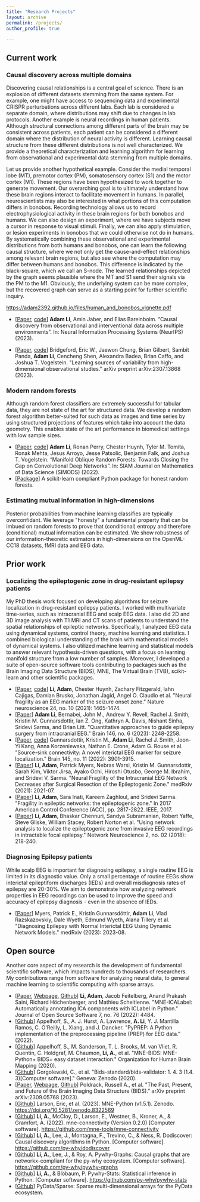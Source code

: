 ```yaml
---
title: "Research Projects"
layout: archive
permalink: /projects/
author_profile: true

---
```


## Current work

### Causal discovery across multiple domains

Discovering causal relationships is a central goal of science. There is an explosion of different datasets stemming from the same system. For example, one might have access to sequencing data and experimental CRISPR perturbations across different labs. Each lab is considered a separate domain, where distributions may shift due to changes in lab protocols. Another example is neural recordings in human patients. Although structural connections among different parts of the brain may be consistent across patients, each patient can be considered a different domain where the distribution of neural activity is different. Learning causal structure from these different distributions is not well characterized. We provide a theoretical characterization and learning algorithm for learning from observational and experimental data stemming from multiple domains.

Let us provide another hypothetical example. Consider the medial temporal lobe (MT), premotor cortex (PM), somatosensory cortex (S1) and the motor cortex (M1). These regions have been hypothesized to work together to generate movement. Our overarching goal is to ultimately understand how these brain regions interact to facilitate movement in humans. In parallel, neuroscientists may also be interested in what portions of this computation differs in bonobos. Recording technology allows us to record electrophysiological activity in these brain regions for both bonobos and humans. We can also design an experiment, where we have subjects move a cursor in response to visual stimuli. Finally, we can also apply stimulation, or lesion experiments in bonobos that we could otherwise not do in humans. By systematically combining these observational and experimental distributions from both humans and bonobos, one can learn the following causal structure, where we not only get the cause-and-effect relationships among relevant brain regions, but also see where the computation may differ between humans and bonobos. This difference is indicated by the black-square, which we call an S-node. The learned relationships depicted by the graph seems plausible where the MT and S1 send their signals via the PM to the M1. Obviously, the underlying system can be more complex, but the recovered graph can serve as a starting point for further scientific inquiry.

https://adam2392.github.io/files/human_and_bonobos_vignette.pdf

- [[Paper](https://causalai.net/r98.pdf), [code](https://github.com/py-why/dodiscover)] **Adam Li**, Amin Jaber, and Elias Bareinboim. “Causal discovery from observational and interventional data across multiple environments”. In: Neural Information Processing Systems (NeurIPS) (2023).

- [[Paper](https://arxiv.org/abs/2307.13868), [code](https://github.com/py-why/pywhy-stats)] Bridgeford, Eric W., Jaewon Chung, Brian Gilbert, Sambit Panda, **Adam Li**, Cencheng Shen, Alexandra Badea, Brian Caffo, and Joshua T. Vogelstein. "Learning sources of variability from high-dimensional observational studies." arXiv preprint arXiv:2307.13868 (2023).

### Modern random forests
Although random forest classifiers are extremely successful for tabular data, they are not state of the art for structured data. We develop a random forest algorithm better-suited for such data as images and time series by using structured projections of features which take into account the data geometry. This enables state of the art performance in biomedical settings with low sample sizes.
 
<!--  **Extensions for structured data such as images and time series** -->
 
- [[Paper](https://arxiv.org/abs/1909.11799), [code](https://github.com/neurodata/scikit-tree)] **Adam Li**, Ronan Perry, Chester Huynh, Tyler M. Tomita, Ronak Mehta, Jesus Arroyo, Jesse Patsolic, Benjamin Falk, and Joshua T. Vogelstein. “Manifold Oblique Random Forests: Towards Closing the Gap on Convolutional Deep Networks”. In: SIAM Journal on Mathematics of Data Science (SIMODS) (2022).
- [[Package](https://github.com/neurodata/scikit-tree)] A scikit-learn compliant Python package for honest random forests.

### Estimating mutual information in high-dimensions
<!-- **Calibration: an empirical study and downstream applications** -->
Posterior probabilities from machine learning classifies are typically overconfidant. We leverage "honesty" a fundamental property that can be imbued on random forests to prove that (conditional) entropy and therefore (conditional) mutual information can be estimated. We show robustness of our information-theoretic estimators in high-dimensions on the OpenML-CC18 datasets, fMRI data and EEG data.

<!-- - [[Paper](https://arxiv.org/abs/1907.00325), [code](https://github.com/rflperry/ProgLearn/tree/UF/benchmarks/uf_experiments)] **Ronan Perry**, Ronak Mehta, Richard Guo, Eva Yezerets, Jesús Arroyo, Mike Powell, Hayden Helm, Cencheng Shen, and Joshua T Vogelstein. “Random Forests for Adaptive Nearest Neighbor Estimation of Information-Theoretic Quantities”. In: arXiv preprint arXiv:1907.00325 (2021). -->

## Prior work

### Localizing the epileptogenic zone in drug-resistant epilepsy patients

My PhD thesis work focused on developing algorithms for seizure localization in drug-resistant epilepsy patients. I worked with multivariate time-series, such as intracranial EEG and scalp EEG data. I also did 2D and 3D image analysis with T1 MRI and CT scans of patients to understand the spatial relationships of epileptic networks. Specifically, I analyzed EEG data using dynamical systems, control theory, machine learning and statistics. I combined biological understanding of the brain with mathematical models of dynamical systems. I also utilized machine learning and statistical models to answer relevant hypothesis-driven questions, with a focus on learning manifold structure from a low number of samples. Moreover, I developed a suite of open-source software tools contributing to packages such as the Brain Imaging Data Structure (BIDS), MNE, The Virtual Brain (TVB), scikit-learn and other scientific packages.

- [[Paper](https://www.nature.com/articles/s41593-021-00901-w), [code]()] **Li, Adam**, Chester Huynh, Zachary Fitzgerald, Iahn Cajigas, Damian Brusko, Jonathan Jagid, Angel O. Claudio et al. "Neural fragility as an EEG marker of the seizure onset zone." Nature neuroscience 24, no. 10 (2021): 1465-1474.
- [[Paper](https://academic.oup.com/brain/article-abstract/146/6/2248/6979879)] **Adam Li**, Bernabei, John M., Andrew Y. Revell, Rachel J. Smith, Kristin M. Gunnarsdottir, Ian Z. Ong, Kathryn A. Davis, Nishant Sinha, Sridevi Sarma, and Brian Litt. "Quantitative approaches to guide epilepsy surgery from intracranial EEG." Brain 146, no. 6 (2023): 2248-2258.
- [[Paper](https://academic.oup.com/brain/article-abstract/145/11/3901/6835751), [code]()] Gunnarsdottir, Kristin M., **Adam Li**, Rachel J. Smith, Joon-Yi Kang, Anna Korzeniewska, Nathan E. Crone, Adam G. Rouse et al. "Source-sink connectivity: A novel interictal EEG marker for seizure localization." Brain 145, no. 11 (2022): 3901-3915.
- [[Paper](https://www.medrxiv.org/content/10.1101/2021.07.07.21259385.abstract)] **Li, Adam**, Patrick Myers, Nebras Warsi, Kristin M. Gunnarsdottir, Sarah Kim, Viktor Jirsa, Ayako Ochi, Hiroshi Otusbo, George M. Ibrahim, and Sridevi V. Sarma. "Neural Fragility of the Intracranial EEG Network Decreases after Surgical Resection of the Epileptogenic Zone." medRxiv (2021): 2021-07.
- [[Paper](https://ieeexplore.ieee.org/abstract/document/7963378)] **Li, Adam**, Sara Inati, Kareem Zaghloul, and Sridevi Sarma. "Fragility in epileptic networks: the epileptogenic zone." In 2017 American Control Conference (ACC), pp. 2817-2822. IEEE, 2017.
- [[Paper](https://direct.mit.edu/netn/article-abstract/02/02/218/2206)] **Li, Adam**, Bhaskar Chennuri, Sandya Subramanian, Robert Yaffe, Steve Gliske, William Stacey, Robert Norton et al. "Using network analysis to localize the epileptogenic zone from invasive EEG recordings in intractable focal epilepsy." Network Neuroscience 2, no. 02 (2018): 218-240.

### Diagnosing Epilepsy patients

While scalp EEG is important for diagnosing epilepsy, a single routine EEG is limited in its diagnostic value. Only a small percentage of routine EEGs show interictal epileptiform discharges (IEDs) and overall misdiagnosis rates of epilepsy are 20-30%. We aim to demonstrate how analyzing network properties in EEG recordings can be used to improve the speed and accuracy of epilepsy diagnosis - even in the absence of IEDs.

- [[Paper](https://www.medrxiv.org/content/10.1101/2023.08.12.23294018.abstract)] Myers, Patrick E., Kristín Gunnarsdóttir, **Adam Li**, Vlad Razskazovskiy, Dale Wyeth, Edmund Wyeth, Alana Tillery et al. "Diagnosing Epilepsy with Normal Interictal EEG Using Dynamic Network Models." medRxiv (2023): 2023-08.

## Open source

<!-- **Open source software** -->

Another core aspect of my research is the development of fundamental scientific software, which impacts hundreds to thousands of researchers. My contributions range from software for analyzing neural data, to general machine learning to scientific computing with sparse arrays.

- [[Paper](https://joss.theoj.org/papers/d91770e35a985ecda4f2e1f124977207), [Webpage](https://mne.tools/mne-icalabel/dev/index.html), [Github](https://github.com/mne-tools/mne-icalabel)] **Li, Adam**, Jacob Feitelberg, Anand Prakash Saini, Richard Höchenberger, and Mathieu Scheltienne. "MNE-ICALabel: Automatically annotating ICA components with ICLabel in Python." Journal of Open Source Software 7, no. 76 (2022): 4484.
- [[Github](https://github.com/sappelhoff/pyprep)] Appelhoff, S., A. J. Hurst, A. Lawrence, **A. Li**, Y. J. Mantilla Ramos, C. O’Reilly, L. Xiang, and J. Dancker. "PyPREP: A Python implementation of the preprocessing pipeline (PREP) for EEG data." (2022).
- [[Github](https://github.com/mne-tools/mne-bids)] Appelhoff, S., M. Sanderson, T. L. Brooks, M. van Vliet, R. Quentin, C. Holdgraf, M. Chaumon, **Li, A.**, et al. "MNE-BIDS: MNE-Python+ BIDS= easy dataset interaction." Organization for Human Brain Mapping (2020).
- [[Github](https://github.com/bids-standard/bids-validator)] Gorgolewski, C., et al. "Bids-standard/bids-validator: 1. 4. 3 (1.4. 3)[Computer software]." Geneva: Zenodo (2020).
- [[Paper](https://arxiv.org/abs/2309.05768), [Webpage](https://bids-specification.readthedocs.io), [Github](https://github.com/bids-standard/bids-specification)] Poldrack, Russell A., et al. "The Past, Present, and Future of the Brain Imaging Data Structure (BIDS)." arXiv preprint arXiv:2309.05768 (2023).
- [[Github](https://github.com/mne-tools/mne-python)] Larson, Eric, et al. (2023). MNE-Python (v1.5.1). Zenodo. https://doi.org/10.5281/zenodo.8322569
- [[Github](https://github.com/mne-tools/mne-connectivity)] **Li, A.**, McCloy, D., Larson, E., Westner, B., Kroner, A., & Gramfort, A. (2022). mne-connectivity (Version 0.2.0) [Computer software]. https://github.com/mne-tools/mne-connectivity
- [[Github](https://github.com/py-why/dodiscover)] **Li, A.**, Lee, J., Montagna, F., Trevino, C., & Ness, R. Dodiscover: Causal discovery algorithms in Python. [Computer software]. https://github.com/py-why/dodiscover
- [[Github](https://github.com/py-why/pywhy-graphs)] **Li, A.**, Lee, J., & Roy, A. Pywhy-Graphs:  Causal graphs that are networkx-compliant for the py-why ecosystem. [Computer software]. https://github.com/py-why/pywhy-graphs
- [[Github](https://github.com/py-why/pywhy-stats)] **Li, A.**, & Blöbaum, P. Pywhy-Stats: Statistical inference in Python. [Computer software]. https://github.com/py-why/pywhy-stats
- [[Github](https://github.com/pydata/sparse)] PyData/Sparse: Sparse multi-dimensional arrays for the PyData ecosystem.
